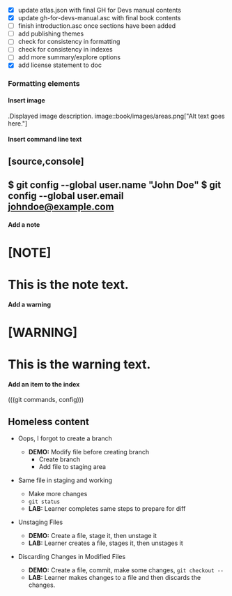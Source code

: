 - [x] update atlas.json with final GH for Devs manual contents
- [x] update gh-for-devs-manual.asc with final book contents
- [ ] finish introduction.asc once sections have been added
- [ ] add publishing themes
- [ ] check for consistency in formatting
- [ ] check for consistency in indexes
- [ ] add more summary/explore options
- [x] add license statement to doc

### Formatting elements

#### Insert image

.Displayed image description.
image::book/images/areas.png["Alt text goes here."]

#### Insert command line text

[source,console]
----
$ git config --global user.name "John Doe"
$ git config --global user.email johndoe@example.com
----

#### Add a note

[NOTE]
====
This is the note text.
====

#### Add a warning

[WARNING]
====
This is the warning text.
====

#### Add an item to the index

(((git commands, config)))

## Homeless content

- Oops, I forgot to create a branch
  - **DEMO:** Modify file before creating branch
    - Create branch
    - Add file to staging area
- Same file in staging and working
  - Make more changes
  - `git status`
  - **LAB:** Learner completes same steps to prepare for diff

- Unstaging Files
  - **DEMO:** Create a file, stage it, then unstage it
  - **LAB:** Learner creates a file, stages it, then unstages it

- Discarding Changes in Modified Files
  - **DEMO:** Create a file, commit, make some changes, `git checkout --`
  - **LAB:** Learner makes changes to a file and then discards the changes.
